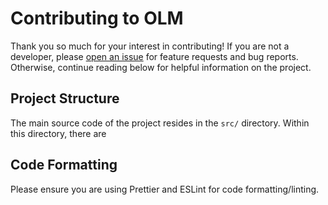 # Contributing to OLM

Thank you so much for your interest in contributing! If you are not a developer, please [open an issue](https://github.com/franciskafieh/obsidian-list-modified/issues/new/choose) for feature requests and bug reports. Otherwise, continue reading below for helpful information on the project.

## Project Structure

The main source code of the project resides in the `src/` directory. Within this directory, there are

## Code Formatting

Please ensure you are using Prettier and ESLint for code formatting/linting.
